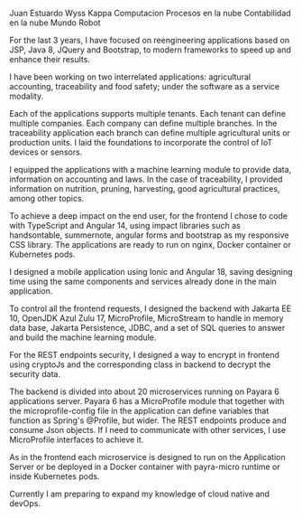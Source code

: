 Juan Estuardo Wyss
Kappa Computacion
Procesos en la nube
Contabilidad en la nube
Mundo Robot

For the last 3 years, I have focused on reengineering applications based on JSP, Java 8, JQuery and Bootstrap, to modern frameworks to speed up and enhance their results. 	 

I have been working on two interrelated applications: agricultural accounting, traceability and food safety; under the software as a service modality.  

Each of the applications supports multiple tenants. Each tenant can define multiple companies. Each company can define multiple branches. In the traceability application each branch can define multiple agricultural units or production units. I laid the foundations to incorporate the control of IoT devices or sensors. 					 

I equipped the applications with a machine learning module to provide data, information on accounting and laws. In the case of traceability, I provided information on nutrition, pruning, harvesting, good agricultural practices, among other topics. 				 

To achieve a deep impact on the end user, for the frontend I chose to code with TypeScript and Angular 14, using impact libraries such as handsontable, summernote, angular forms and bootstrap as my responsive CSS library. The applications are ready to run on nginx, Docker container or Kubernetes pods. 					 

I designed a mobile application using Ionic and Angular 18, saving designing time using the same components and services already done in the main application. 				 

To control all the frontend requests, I designed the backend with Jakarta EE 10, OpenJDK Azul Zulu 17, MicroProfile, MicroStream to handle in memory data base, Jakarta Persistence, JDBC, and a set of SQL queries to answer and build the machine learning module. 		 

For the REST endpoints security, I designed a way to encrypt in frontend using cryptoJs and the corresponding class in backend to decrypt the security data.  

The backend is divided into about 20 microservices running on Payara 6 applications server. Payara 6 has a MicroProfile module that together with the microprofile-config file in the application can define variables that function as Spring's @Profile, but wider. The REST endpoints produce and consume Json objects. If I need to communicate with other services, I use MicroProfile interfaces to achieve it. 					 

As in the frontend each microservice is designed to run on the Application Server or be deployed in a Docker container with payra-micro runtime or inside Kubernetes pods. 			 

Currently I am preparing to expand my knowledge of cloud native and devOps.

